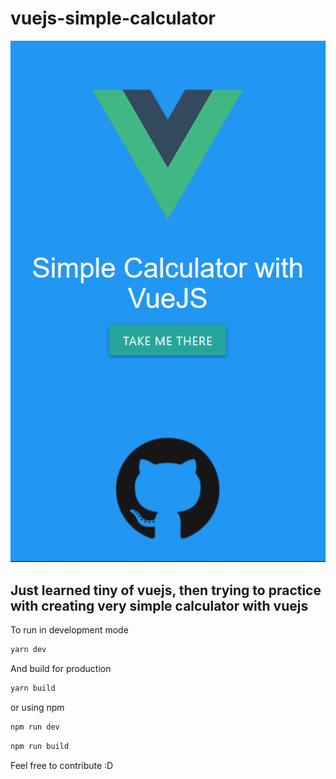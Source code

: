 # vuejs-simple-calculator
![landingpage](screenshots/splash.PNG) 

Just learned tiny of vuejs, then trying to practice with creating very simple calculator with vuejs
------------------------------------


To run in development mode
``` javascript
yarn dev
```
And build for production
``` javascript
yarn build
```

or using npm
``` javascript
npm run dev
```
``` javascript
npm run build
```

Feel free to contribute :D